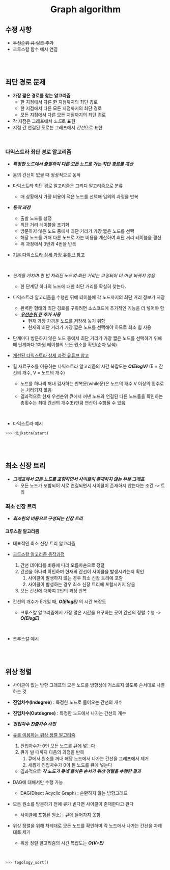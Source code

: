 <h1 align="center">Graph algorithm</h1>
<p align="center">

## 수정 사항 
- ~~우선순위 큐 링크 추가~~
- 크루스칼 함수 예시 연결


<br>
<br>

## 최단 경로 문제

- **가장 짧은 경로를 찾는 알고리즘**
    - 한 지점에서 다른 한 지점까지의 최단 경로
    - 한 지점에서 다른 모든 지점까지의 최단 경로
    - 모든 지점에서 다른 모든 지점까지의 최단 경로
- 각 지점은 그래프에서 *노드*로 표현
- 지점 간 연결된 도로는 그래프에서 *간선*으로 표현
<br>

### 다익스트라 최단 경로 알고리즘

- ___특정한 노드에서 출발하여 다른 모든 노드로 가는 최단 경로를 계산___
- 음의 간선이 없을 때 정상적으로 동작
- 다익스트라 최단 경로 알고리즘은 그리디 알고리즘으로 분류
    - 매 상황에서 가장 비용이 적은 노드를 선택해 임의의 과정을 반복

- ***동작 과정***
    - 출발 노드를 설정
    - 최단 거리 테이블을 초기화
    - 방문하지 않은 노드 중에서 최단 거리가 가장 짧은 노드를 선택
    - 해당 노드를 거쳐 다른 노드로 가는 비용을 계산하여 최단 거리 테이블을 갱신
    - 위 과정에서 3번과 4번을 반복

- [기본 다익스트라 상세 과정 유튜브 참고](https://www.youtube.com/watch?v=acqm9mM1P6o#t=7m10s)

<br>

- *단계를 거치며 한 번 처리된 노드의 최단 거리는 고정되어 더 이상 바뀌지 않음*
    - 한 단계당 하나의 노드에 대한 최단 거리를 확실히 찾는다.
- 다익스트라 알고리즘을 수행한 뒤에 테이블에 각 노드까지의 최단 거리 정보가 저장
    - 완벽한 형태의 최단 경로를 구하려면 소스코드에 추가적인 기능을 더 넣어야 함
    - ***[우선순위 큐](https://github.com/hhheegunnn/Algorithm_Snippets/tree/main/DataStructure) 추가 사용***
        - 현재 가장 가까운 노드를 저장해 놓기 위함
        - 현재의 최단 거리가 가장 짧은 노드를 선택해야 하므로 최소 힙 사용
- 단계마다 방문하지 않은 노드 중에서 최단 거리가 가장 짧은 노드를 선택하기 위해 매 단계마다 1차원 테이블의 모든 원소를 확인(순차 탐색)

- [개선된 다익스트라 상세 과정 유튜브 참고](https://www.youtube.com/watch?v=acqm9mM1P6o#t=27m38s)



- 힙 자료구조를 이용하는 다익스트라 알고리즘의 시간 복잡도는 **_O(ElogV)_** (E = 간선의 개수, V = 노드의 개수)
    - 노드를 하나씩 꺼내 검사하는 반복문(while문)은 노드의 개수 V 이상의 횟수로는 처리되지 않음
    - 결과적으로 현재 우선순위 큐에서 꺼낸 노드와 연결된 다른 노드들을 확인하는 총횟수는 최대 간선의 개수(E)만큼 연산이 수행될 수 있음

<br>

- 다익스트라 예시

```python
>>> dijkstra(start)
```
<br>
<br>

## 최소 신장 트리

- ***그래프에서 모든 노드를 포함하면서 사이클이 존재하지 않는 부분 그래프***
    - 모든 노드가 포함되어 서로 연결되면서 사이클이 존재하지 않는다는 조건 -> 트리

### 최소 신장 트리
- ***최소한의 비용으로 구성되는 신장 트리***
#### 크루스칼 알고리즘
- 대표적인 최소 신장 트리 알고리즘
- [크루스칼 알고리즘 동작과정](https://www.youtube.com/watch?v=aOhhNFTIeFI#t=25m27s)
    1. 간선 데이터를 비용에 따라 오름차순으로 정렬
    2. 간선을 하나씩 확인하며 현재의 간선이 사이클을 발생시키는지 확인
        1. 사이클이 발생하지 않는 경우 최소 신장 트리에 포함
        2. 사이클이 발생하는 경우 최소 신장 트리에 포함시키지 않음
    3. 모든 간선에 대하여 2번의 과정 반복

- 간선의 개수가 E개일 때, **_O(ElogE)_** 의 시간 복잡도
    - 크루스칼 알고리즘에서 가장 많은 시간을 요구하는 곳이 간선의 정렬 수행 -> **_O(ElogE)_**

<br>

- 크루스칼 예시

<br>
<br>

## 위상 정렬
- 사이클이 없는 방향 그래프의 모든 노드를 방향성에 거스르지 않도록 순서대로 나열하는 것
- **진입차수(Indegree)** : 특정한 노드로 들어오는 간선의 개수
- **진입차수(Outdegree)** : 특정한 노드에서 나가는 간선의 개수

-  ***진입차수 진출차수 사진***

- [큐를 이용하는 위상 정렬 알고리즘](https://www.youtube.com/watch?v=aOhhNFTIeFI#t=36m25s)
    1. 진입차수가 0인 모든 노드를 큐에 넣는다
    2. 큐가 빌 때까지 다음의 과정을 반복
        1. 큐에서 원소를 꺼내 해당 노드에서 나가는 간선을 그래프에서 제거
        2. 새롭게 진입차수가 0이 된 노드를 큐에 넣는다

    - 결과적으로 ***각 노드가 큐에 들어온 순서가 위상 정렬을 수행한 결과***

- DAG에 대해서만 수행 가능
    - DAG(Direct Acyclic Graph) : 순환하지 않는 방향그래프
- 모든 원소를 방문하기 전에 큐가 빈다면 사이클이 존재한다고 판다
    - 사이클에 포함된 원소는 큐에 들어가지 못함

- 위상 정렬을 위해 차례대로 모든 노드를 확인하며 각 노드에서 나가는 간선을 차례대로 제거
    - 위상 정렬 알고리즘의 시간 복잡도는 **_O(V+E)_**
<br>

```python
>>> togology_sort()
```

<br>
<br>
     
